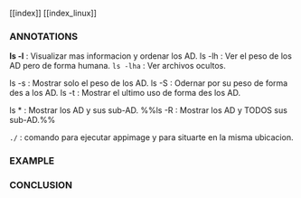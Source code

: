 [[index]]
[[index_linux]]


### ANNOTATIONS
**ls -l** : Visualizar mas informacion y ordenar los AD.
ls -lh : Ver el peso de los AD pero de forma humana.
`ls -lha` : Ver archivos ocultos.

ls -s : Mostrar solo el peso de los AD.
ls -S : Odernar por su peso de forma des a los AD.
ls -t : Mostrar el ultimo uso de forma des los AD.

ls * : Mostrar los AD y sus sub-AD.
%%ls -R : Mostrar los AD y TODOS sus sub-AD.%%

`./` : comando para ejecutar appimage y para situarte en la misma ubicacion.

### EXAMPLE


### CONCLUSION


